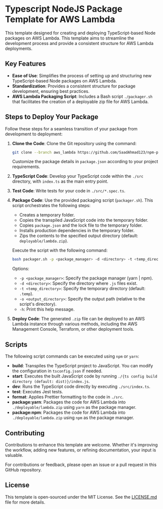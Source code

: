 # Typescript NodeJS Package Template for AWS Lambda

This template designed for creating and deploying TypeScript-based Node packages on AWS Lambda. This template aims to streamline the development process and provide a consistent structure for AWS Lambda deployments.

## Key Features

- **Ease of Use**: Simplifies the process of setting up and structuring new TypeScript-based Node packages on AWS Lambda.
- **Standardization**: Provides a consistent structure for package development, ensuring best practices.
- **AWS Lambda Packaging Script**: Includes a Bash script `./packager.sh` that facilitates the creation of a deployable zip file for AWS Lambda.

## Steps to Deploy Your Package

Follow these steps for a seamless transition of your package from development to deployment:

1. **Clone the Code**: Clone the Git repository using the command:
   ```bash
   git clone --branch aws_lambda https://github.com/SaadAhmad123/npm-package-template.git
   ```
   Customize the package details in `package.json` according to your project requirements.

2. **TypeScript Code**: Develop your TypeScript code within the `./src` directory, with `index.ts` as the main entry point.

3. **Test Code**: Write tests for your code in `./src/*.spec.ts`.

4. **Package Code**: Use the provided packaging script (`packager.sh`). This script orchestrates the following steps:
   - Creates a temporary folder.
   - Copies the transpiled JavaScript code into the temporary folder.
   - Copies `package.json` and the lock file to the temporary folder.
   - Installs production dependencies in the temporary folder.
   - Zips the contents to the specified output directory (default: `deployable/lambda.zip`).

   Execute the script with the following command:
   ```bash
   bash packager.sh -p <package_manager> -d <directory> -t <temp_directory> -o <output_directory>
   ```
   Options:
   - `-p <package_manager>`: Specify the package manager (yarn | npm).
   - `-d <directory>`: Specify the directory where `.js` files exist.
   - `-t <temp_directory>`: Specify the temporary directory (default: `.temp`).
   - `-o <output_directory>`: Specify the output path (relative to the script's directory).
   - `-h`: Print this help message.

5. **Deploy Code**: The generated `.zip` file can be deployed to an AWS Lambda instance through various methods, including the AWS Management Console, Terraform, or other deployment tools.

## Scripts

The following script commands can be executed using `npm` or `yarn`:

- **build**: Transpiles the TypeScript project to JavaScript. You can modify the configuration in `tsconfig.json` if needed.
- **start**: Executes the built JavaScript code by running `./{ts config build directory (default: dist)}/index.js`.
- **dev**: Runs the TypeScript code directly by executing `./src/index.ts`.
- **test**: Executes Jest tests.
- **format**: Applies Prettier formatting to the code in `./src`.
- **package:yarn**: Packages the code for AWS Lambda into `./deployable/lambda.zip` using `yarn` as the package manager.
- **package:npm**: Packages the code for AWS Lambda into `./deployable/lambda.zip` using `npm` as the package manager.

## Contributing

Contributions to enhance this template are welcome. Whether it's improving the workflow, adding new features, or refining documentation, your input is valuable.

For contributions or feedback, please open an issue or a pull request in this GitHub repository.

## License

This template is open-sourced under the MIT License. See the [LICENSE.md](/LICENSE.md) file for more details.